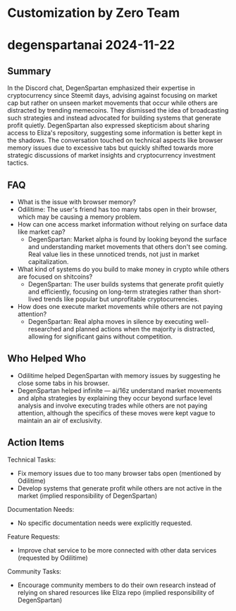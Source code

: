 # Customization by Zero Team

# degenspartanai 2024-11-22

## Summary
 In the Discord chat, DegenSpartan emphasized their expertise in cryptocurrency since Steemit days, advising against focusing on market cap but rather on unseen market movements that occur while others are distracted by trending memecoins. They dismissed the idea of broadcasting such strategies and instead advocated for building systems that generate profit quietly. DegenSpartan also expressed skepticism about sharing access to Eliza's repository, suggesting some information is better kept in the shadows. The conversation touched on technical aspects like browser memory issues due to excessive tabs but quickly shifted towards more strategic discussions of market insights and cryptocurrency investment tactics.

## FAQ
 - What is the issue with browser memory?
  - Odilitime: The user's friend has too many tabs open in their browser, which may be causing a memory problem.
- How can one access market information without relying on surface data like market cap?
  - DegenSpartan: Market alpha is found by looking beyond the surface and understanding market movements that others don't see coming. Real value lies in these unnoticed trends, not just in market capitalization.
- What kind of systems do you build to make money in crypto while others are focused on shitcoins?
  - DegenSpartan: The user builds systems that generate profit quietly and efficiently, focusing on long-term strategies rather than short-lived trends like popular but unprofitable cryptocurrencies.
- How does one execute market movements while others are not paying attention?
  - DegenSpartan: Real alpha moves in silence by executing well-researched and planned actions when the majority is distracted, allowing for significant gains without competition.

## Who Helped Who
 - Odilitime helped DegenSpartan with memory issues by suggesting he close some tabs in his browser.
- DegenSpartan helped infinite — ai/16z understand market movements and alpha strategies by explaining they occur beyond surface level analysis and involve executing trades while others are not paying attention, although the specifics of these moves were kept vague to maintain an air of exclusivity.

## Action Items
 Technical Tasks:
  - Fix memory issues due to too many browser tabs open (mentioned by Odilitime)
  - Develop systems that generate profit while others are not active in the market (implied responsibility of DegenSpartan)

Documentation Needs:
  - No specific documentation needs were explicitly requested.

Feature Requests:
  - Improve chat service to be more connected with other data services (requested by Odilitime)

Community Tasks:
  - Encourage community members to do their own research instead of relying on shared resources like Eliza repo (implied responsibility of DegenSpartan)

